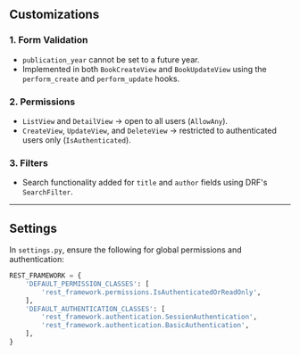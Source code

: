 
## Customizations
### 1. **Form Validation**
- `publication_year` cannot be set to a future year.
- Implemented in both `BookCreateView` and `BookUpdateView` using the `perform_create` and `perform_update` hooks.

### 2. **Permissions**
- `ListView` and `DetailView` → open to all users (`AllowAny`).
- `CreateView`, `UpdateView`, and `DeleteView` → restricted to authenticated users only (`IsAuthenticated`).

### 3. **Filters**
- Search functionality added for `title` and `author` fields using DRF's `SearchFilter`.

---

## Settings
In `settings.py`, ensure the following for global permissions and authentication:

```python
REST_FRAMEWORK = {
    'DEFAULT_PERMISSION_CLASSES': [
        'rest_framework.permissions.IsAuthenticatedOrReadOnly',
    ],
    'DEFAULT_AUTHENTICATION_CLASSES': [
        'rest_framework.authentication.SessionAuthentication',
        'rest_framework.authentication.BasicAuthentication',
    ],
}
